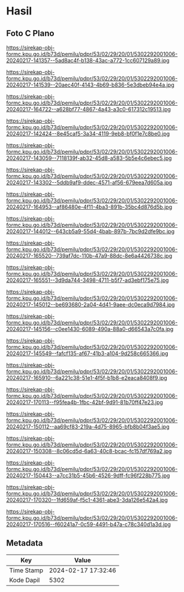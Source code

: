 # Hasil

## Foto C Plano

https://sirekap-obj-formc.kpu.go.id/b73d/pemilu/pdpr/53/02/29/20/01/5302292001006-20240217-141357--5ad8ac4f-b138-43ac-a772-1cc607129a89.jpg

https://sirekap-obj-formc.kpu.go.id/b73d/pemilu/pdpr/53/02/29/20/01/5302292001006-20240217-141539--20aec40f-4143-4b69-b836-5e3dbeb94e4a.jpg

https://sirekap-obj-formc.kpu.go.id/b73d/pemilu/pdpr/53/02/29/20/01/5302292001006-20240217-164722--a628bf77-4867-4a43-a3c0-617312c19513.jpg

https://sirekap-obj-formc.kpu.go.id/b73d/pemilu/pdpr/53/02/29/20/01/5302292001006-20240217-142424--8e45caf5-3a34-4119-9eb8-bf0f1e7c8be0.jpg

https://sirekap-obj-formc.kpu.go.id/b73d/pemilu/pdpr/53/02/29/20/01/5302292001006-20240217-143059--7118139f-ab32-45d8-a583-5b5e4c6ebec5.jpg

https://sirekap-obj-formc.kpu.go.id/b73d/pemilu/pdpr/53/02/29/20/01/5302292001006-20240217-143302--5ddb9af9-ddec-4571-af56-679eea7d605a.jpg

https://sirekap-obj-formc.kpu.go.id/b73d/pemilu/pdpr/53/02/29/20/01/5302292001006-20240217-164953--af86480e-4f11-4ba3-891b-35bc4d876d5b.jpg

https://sirekap-obj-formc.kpu.go.id/b73d/pemilu/pdpr/53/02/29/20/01/5302292001006-20240217-144012--643cb5a9-55d4-4bab-897b-7bc9d2dfe9bc.jpg

https://sirekap-obj-formc.kpu.go.id/b73d/pemilu/pdpr/53/02/29/20/01/5302292001006-20240217-165520--739af7dc-110b-47a9-88dc-8e6a4426738c.jpg

https://sirekap-obj-formc.kpu.go.id/b73d/pemilu/pdpr/53/02/29/20/01/5302292001006-20240217-165551--3d9da744-3498-4711-b5f7-ad3ebf175e75.jpg

https://sirekap-obj-formc.kpu.go.id/b73d/pemilu/pdpr/53/02/29/20/01/5302292001006-20240217-145012--be693680-2a04-4d41-9aee-dc0eca9d7984.jpg

https://sirekap-obj-formc.kpu.go.id/b73d/pemilu/pdpr/53/02/29/20/01/5302292001006-20240217-145156--c0ee1430-6089-490a-88a0-d66543a7c0fa.jpg

https://sirekap-obj-formc.kpu.go.id/b73d/pemilu/pdpr/53/02/29/20/01/5302292001006-20240217-145549--fafcf135-af67-41b3-a104-9d258c665366.jpg

https://sirekap-obj-formc.kpu.go.id/b73d/pemilu/pdpr/53/02/29/20/01/5302292001006-20240217-165910--6a221c38-51e1-4f5f-b1b8-e2eaca8408f9.jpg

https://sirekap-obj-formc.kpu.go.id/b73d/pemilu/pdpr/53/02/29/20/01/5302292001006-20240217-170113--f95fea4b-1fbc-42bf-9d91-81b70ff47e23.jpg

https://sirekap-obj-formc.kpu.go.id/b73d/pemilu/pdpr/53/02/29/20/01/5302292001006-20240217-150112--aa69cf83-219a-4d75-8965-bfb8b04f3ae5.jpg

https://sirekap-obj-formc.kpu.go.id/b73d/pemilu/pdpr/53/02/29/20/01/5302292001006-20240217-150308--8c06cd5d-6a63-40c8-bcac-fc157df769a2.jpg

https://sirekap-obj-formc.kpu.go.id/b73d/pemilu/pdpr/53/02/29/20/01/5302292001006-20240217-150443--a7cc31b5-45b6-4526-9dff-fc96f228b775.jpg

https://sirekap-obj-formc.kpu.go.id/b73d/pemilu/pdpr/53/02/29/20/01/5302292001006-20240217-170320--1fd659af-f5c1-4361-abe3-3da126e542a4.jpg

https://sirekap-obj-formc.kpu.go.id/b73d/pemilu/pdpr/53/02/29/20/01/5302292001006-20240217-170516--f60241a7-0c59-4491-b47a-c78c340d1a3d.jpg


## Metadata

| Key        | Value               |
| ---------- | ------------------- |
| Time Stamp | 2024-02-17 17:32:46 |
| Kode Dapil | 5302                |



